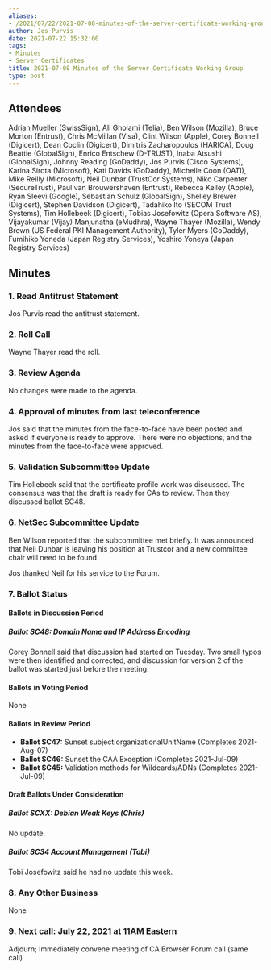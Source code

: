 ```yaml
---
aliases:
- /2021/07/22/2021-07-08-minutes-of-the-server-certificate-working-group-2/
author: Jos Purvis
date: 2021-07-22 15:32:00
tags:
- Minutes
- Server Certificates
title: 2021-07-08 Minutes of the Server Certificate Working Group
type: post
---
```


## Attendees

Adrian Mueller (SwissSign), Ali Gholami (Telia), Ben Wilson (Mozilla), Bruce Morton (Entrust), Chris McMillan (Visa), Clint Wilson (Apple), Corey Bonnell (Digicert), Dean Coclin (Digicert), Dimitris Zacharopoulos (HARICA), Doug Beattie (GlobalSign), Enrico Entschew (D-TRUST), Inaba Atsushi (GlobalSign), Johnny Reading (GoDaddy), Jos Purvis (Cisco Systems), Karina Sirota (Microsoft), Kati Davids (GoDaddy), Michelle Coon (OATI), Mike Reilly (Microsoft), Neil Dunbar (TrustCor Systems), Niko Carpenter (SecureTrust), Paul van Brouwershaven (Entrust), Rebecca Kelley (Apple), Ryan Sleevi (Google), Sebastian Schulz (GlobalSign), Shelley Brewer (Digicert), Stephen Davidson (Digicert), Tadahiko Ito (SECOM Trust Systems), Tim Hollebeek (Digicert), Tobias Josefowitz (Opera Software AS), Vijayakumar (Vijay) Manjunatha (eMudhra), Wayne Thayer (Mozilla), Wendy Brown (US Federal PKI Management Authority), Tyler Myers (GoDaddy), Fumihiko Yoneda (Japan Registry Services), Yoshiro Yoneya (Japan Registry Services)

## Minutes

### 1. Read Antitrust Statement

Jos Purvis read the antitrust statement.

### 2. Roll Call

Wayne Thayer read the roll.

### 3. Review Agenda

No changes were made to the agenda.

### 4. Approval of minutes from last teleconference

Jos said that the minutes from the face-to-face have been posted and asked if everyone is ready to approve. There were no objections, and the minutes from the face-to-face were approved.

### 5. Validation Subcommittee Update

Tim Hollebeek said that the certificate profile work was discussed. The consensus was that the draft is ready for CAs to review. Then they discussed ballot SC48.

### 6. NetSec Subcommittee Update

Ben Wilson reported that the subcommittee met briefly. It was announced that Neil Dunbar is leaving his position at Trustcor and a new committee chair will need to be found.

Jos thanked Neil for his service to the Forum.

### 7. Ballot Status

#### Ballots in Discussion Period

##### Ballot SC48: Domain Name and IP Address Encoding

Corey Bonnell said that discussion had started on Tuesday. Two small typos were then identified and corrected, and discussion for version 2 of the ballot was started just before the meeting.

#### Ballots in Voting Period

None

#### Ballots in Review Period

- **Ballot SC47:** Sunset subject:organizationalUnitName (Completes 2021-Aug-07)
- **Ballot SC46:** Sunset the CAA Exception (Completes 2021-Jul-09)
- **Ballot SC45:** Validation methods for Wildcards/ADNs (Completes 2021-Jul-09)

#### Draft Ballots Under Consideration

##### Ballot SCXX: Debian Weak Keys (Chris)

No update.

##### Ballot SC34 Account Management (Tobi)

Tobi Josefowitz said he had no update this week.

### 8. Any Other Business

None

### 9. Next call: July 22, 2021 at 11AM Eastern

Adjourn; Immediately convene meeting of CA Browser Forum call (same call)